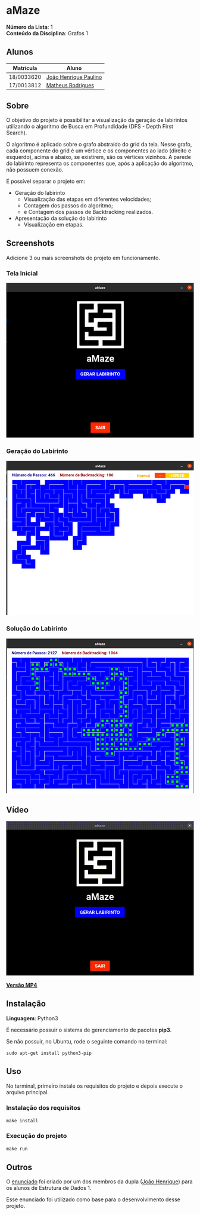 # aMaze

**Número da Lista**: 1<br>
**Conteúdo da Disciplina**: Grafos 1<br>

## Alunos
| Matrícula | Aluno |
| -- | -- |
| 18/0033620 |  [João Henrique Paulino](https://github.com/JoaoHenrique12) |
| 17/0013812 |  [Matheus Rodrigues](https://github.com/rjoao) |

## Sobre 

O objetivo do projeto é possibilitar a visualização da geração de labirintos utilizando o algoritmo de Busca em Profundidade (DFS - Depth First Search).

O algoritmo é aplicado sobre o grafo abstraído do grid da tela. Nesse grafo, cada componente do grid é um vértice e os componentes ao lado (direito e esquerdo), acima e abaixo, se existirem, são os vértices vizinhos. A parede do labirinto representa os componentes que, após a aplicação do algoritmo, não possuem conexão.

É possível separar o projeto em:
 - Geração do labirinto
    - Visualização das etapas em diferentes velocidades;
    - Contagem dos passos do algoritmo;
    - e Contagem dos passos de Backtracking realizados.
 - Apresentação da solução do labirinto
    - Visualização em etapas.

## Screenshots
Adicione 3 ou mais screenshots do projeto em funcionamento.

### Tela Inicial
![Tela Inicial](./assets/media/initial_page.png)

### Geração do Labirinto
![Geração do Labirinto](./assets/media/gen_maze.png)

### Solução do Labirinto
![Solução do Labirinto](./assets/media/solution.png)

## Vídeo
![Vídeo](./assets/media/video.gif)

**[Versão MP4](./assets/media/video.mp4)** 

## Instalação 

**Linguagem**: Python3<br>

É necessário possuir o sistema de gerenciamento de pacotes **pip3**.

Se não possuir, no Ubuntu, rode o seguinte comando no terminal:

```
sudo apt-get install python3-pip
``` 

## Uso 

No terminal, primeiro instale os requisitos do projeto e depois execute o arquivo principal.

### Instalação dos requisitos

```
make install
```

### Execução do projeto

```
make run
```

## Outros 

O [enunciado](./base/enunciado.pdf) foi criado por um dos membros da dupla ([João Henrique](https://github.com/JoaoHenrique12)) para os alunos de Estrutura de Dados 1.

Esse enunciado foi utilizado como base para o desenvolvimento desse projeto.
